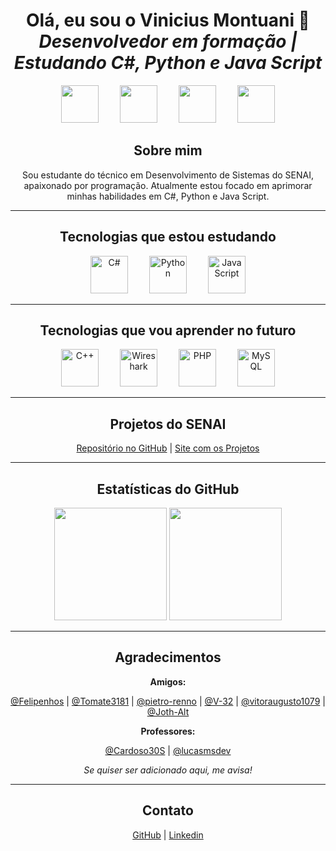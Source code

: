 <h1 align="center">
  Olá, eu sou o Vinicius Montuani 👋<br />
  <em>Desenvolvedor em formação | Estudando C#, Python e Java Script</em><br />
</h1>

<div align="center">
  <img src="https://cdn.jsdelivr.net/gh/devicons/devicon@latest/icons/html5/html5-original.svg" width="60" style="margin: 0 15px;" />
  <img src="https://cdn.jsdelivr.net/gh/devicons/devicon@latest/icons/css3/css3-original.svg" width="60" style="margin: 0 15px;" />
  <img src="https://cdn.jsdelivr.net/gh/devicons/devicon@latest/icons/github/github-original.svg" width="60" style="margin: 0 15px;" />
  <img src="https://cdn.jsdelivr.net/gh/devicons/devicon@latest/icons/git/git-original-wordmark.svg" width="60" style="margin: 0 15px;" />
</div>

<h2 align="center">Sobre mim</h2>

<p align="center" style="max-width: 700px; margin: auto;">
  Sou estudante do técnico em Desenvolvimento de Sistemas do SENAI, apaixonado por programação. 
  Atualmente estou focado em aprimorar minhas habilidades em C#, Python e Java Script.
</p>

---

<h2 align="center">Tecnologias que estou estudando</h2>

<p align="center">
  <img src="https://cdn.jsdelivr.net/gh/devicons/devicon/icons/csharp/csharp-original.svg" alt="C#" width="60" style="margin: 0 15px;" />
  <img src="https://cdn.jsdelivr.net/gh/devicons/devicon/icons/python/python-original.svg" alt="Python" width="60" style="margin: 0 15px;" />
  <img src="https://cdn.jsdelivr.net/gh/devicons/devicon/icons/javascript/javascript-original.svg" alt="JavaScript" width="60" style="margin: 0 15px;" />
</p>

---

<h2 align="center">Tecnologias que vou aprender no futuro</h2>

<p align="center">
  <img src="https://cdn.jsdelivr.net/gh/devicons/devicon/icons/cplusplus/cplusplus-original.svg" alt="C++" width="60" style="margin: 0 15px;" />
  <img src="https://upload.wikimedia.org/wikipedia/commons/thumb/d/df/Wireshark_icon.svg/2048px-Wireshark_icon.svg.png" alt="Wireshark" width="60" style="margin: 0 15px;" />
  <img src="https://cdn.jsdelivr.net/gh/devicons/devicon/icons/php/php-original.svg" alt="PHP" width="60" style="margin: 0 15px;" />
  <img src="https://cdn.jsdelivr.net/gh/devicons/devicon/icons/mysql/mysql-original.svg" alt="MySQL" width="60" style="margin: 0 15px;" />
</p>

---

<h2 align="center">Projetos do SENAI</h2>

<p align="center">
  <a href="https://github.com/Vinicius3442/Projetos-SENAI" target="_blank" rel="noopener noreferrer">Repositório no GitHub</a> |
  <a href="https://vinicius3442.github.io/Projetos-SENAI/" target="_blank" rel="noopener noreferrer">Site com os Projetos</a>
</p>

---

<h2 align="center">Estatísticas do GitHub</h2>

<p align="center">
  <img height="180em" src="https://github-readme-stats.vercel.app/api?username=vinicius3442&show_icons=true&theme=radical" />
  <img height="180em" src="https://github-readme-stats.vercel.app/api/top-langs/?username=vinicius3442&layout=compact&theme=radical" />
</p>

---

<h2 align="center">Agradecimentos</h2>

<p align="center"><strong>Amigos:</strong></p>

<p align="center">
  <a href="https://github.com/Felipenhoslol" target="_blank">@Felipenhos</a> |
  <a href="https://github.com/Tomate3181" target="_blank">@Tomate3181</a> |
  <a href="https://github.com/pietro-renno" target="_blank">@pietro-renno</a> |
  <a href="https://github.com/V-32" target="_blank">@V-32</a> |
  <a href="https://github.com/vitoraugusto1079" target="_blank">@vitoraugusto1079</a> |
  <a href="https://github.com/Joth-Alt" target="_blank">@Joth-Alt</a>
</p>

<p align="center"><strong>Professores:</strong></p>

<p align="center">
  <a href="https://github.com/Cardoso30S" target="_blank">@Cardoso30S</a> |
  <a href="https://github.com/lucasmsdev" target="_blank">@lucasmsdev</a>
</p>

<p align="center"><em>Se quiser ser adicionado aqui, me avisa!</em></p>

---

<h2 align="center">Contato</h2>

<p align="center">
  <a href="https://github.com/vinicius3442" target="_blank" rel="noopener noreferrer">GitHub</a> | 
  <a href="https://www.linkedin.com/in/vinicius-montuani/" target="_blank" rel="noopener noreferrer">Linkedin</a>
</p>
